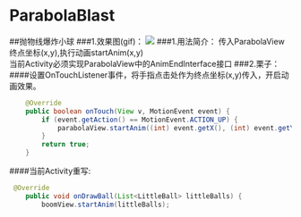# ParabolaBlast
##抛物线爆炸小球
###1.效果图(gif)：
![](https://github.com/xandone/ParabolaBlast/blob/master/pic/gif1.gif)
###1.用法简介：
传入ParabolaView终点坐标(x,y),执行动画startAnim(x,y)</br>
当前Activity必须实现ParabolaView中的AnimEndInterface接口
###2.栗子：
####设置OnTouchListener事件，将手指点击处作为终点坐标(x,y)传入，开启动画效果。
```Java
    @Override
    public boolean onTouch(View v, MotionEvent event) {
        if (event.getAction() == MotionEvent.ACTION_UP) {
            parabolaView.startAnim((int) event.getX(), (int) event.getY());
        }
        return true;
    }
```
####当前Activity重写:
```Java
 @Override
    public void onDrawBall(List<LittleBall> littleBalls) {
        boomView.startAnim(littleBalls);
```
